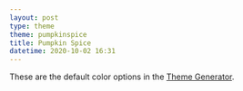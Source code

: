 ```yaml
---
layout: post
type: theme
theme: pumpkinspice
title: Pumpkin Spice
datetime: 2020-10-02 16:31
---
```


These are the default color options in the [Theme Generator](https://github.com/ThiefMD/theme-generator).
